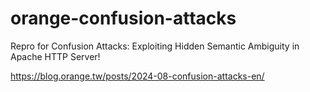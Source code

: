 # orange-confusion-attacks

Repro for Confusion Attacks: Exploiting Hidden Semantic Ambiguity in Apache HTTP Server!

https://blog.orange.tw/posts/2024-08-confusion-attacks-en/

